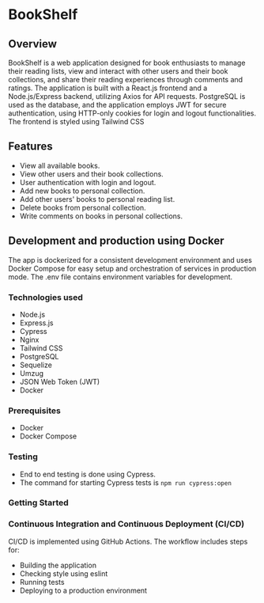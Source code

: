 # BookShelf

## Overview
BookShelf is a web application designed for book enthusiasts to manage their reading lists, view and interact with other users and their book collections, and share their reading experiences through comments and ratings. The application is built with a React.js frontend and a Node.js/Express backend, utilizing Axios for API requests. PostgreSQL is used as the database, and the application employs JWT for secure authentication, using HTTP-only cookies for login and logout functionalities. The frontend is styled using Tailwind CSS 

## Features
- View all available books.
- View other users and their book collections.
- User authentication with login and logout.
- Add new books to personal collection.
- Add other users' books to personal reading list.
- Delete books from personal collection.
- Write comments on books in personal collections.

## Development and production using Docker 

The app is dockerized for a consistent development environment and uses Docker Compose for easy setup and orchestration of services in production mode. The .env file contains environment variables for development.

### Technologies used
- Node.js
- Express.js
- Cypress
- Nginx
- Tailwind CSS
- PostgreSQL
- Sequelize
- Umzug
- JSON Web Token (JWT)
- Docker

### Prerequisites
- Docker
- Docker Compose

### Testing 
- End to end testing is done using Cypress. 
- The command for starting Cypress tests is ``npm run cypress:open``

### Getting Started

### Continuous Integration and Continuous Deployment (CI/CD)

CI/CD is implemented using GitHub Actions. The workflow includes steps for:

- Building the application
- Checking style using eslint
- Running tests
- Deploying to a production environment
